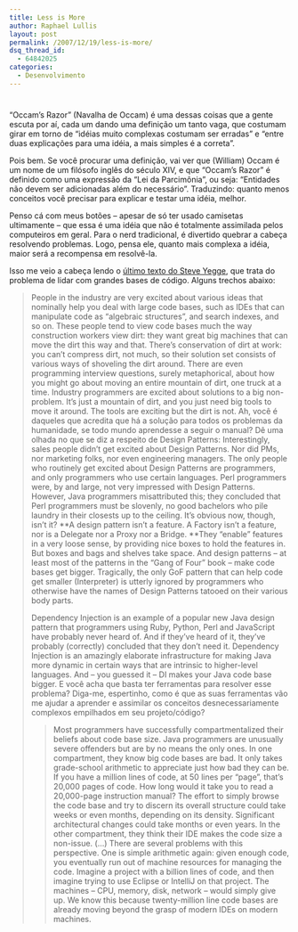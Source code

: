 ```yaml
---
title: Less is More
author: Raphael Lullis
layout: post
permalink: /2007/12/19/less-is-more/
dsq_thread_id:
  - 64842025
categories:
  - Desenvolvimento
---
```

# 

“Occam’s Razor” (Navalha de Occam) é uma dessas coisas que a gente escuta por aí, cada um dando uma definição um tanto vaga, que costumam girar em torno de “idéias muito complexas costumam ser erradas” e “entre duas explicações para uma idéia, a mais simples é a correta”.

Pois bem. Se você procurar uma definição, vai ver que (William) Occam é um nome de um filósofo inglês do século XIV, e que “Occam’s Razor” é definido como uma expressão da “Lei da Parcimônia”, ou seja: “Entidades não devem ser adicionadas além do necessário”. Traduzindo: quanto menos conceitos você precisar para explicar e testar uma idéia, melhor.

Penso cá com meus botões – apesar de só ter usado camisetas ultimamente – que essa é uma idéia que não é totalmente assimilada pelos computeiros em geral. Para o nerd tradicional, é divertido quebrar a cabeça resolvendo problemas. Logo, pensa ele, quanto mais complexa a idéia, maior será a recompensa em resolvê-la.

Isso me veio a cabeça lendo o [último texto do Steve Yegge][1], que trata do problema de lidar com grandes bases de código. Alguns trechos abaixo: 
> 
> People in the industry are very excited about various ideas that nominally help you deal with large code bases, such as IDEs that can manipulate code as “algebraic structures”, and search indexes, and so on. These people tend to view code bases much the way construction workers view dirt: they want great big machines that can move the dirt this way and that. There’s conservation of dirt at work: you can’t compress dirt, not much, so their solution set consists of various ways of shoveling the dirt around. There are even programming interview questions, surely metaphorical, about how you might go about moving an entire mountain of dirt, one truck at a time.
> Industry programmers are excited about solutions to a big non-problem. It’s just a mountain of dirt, and you just need big tools to move it around. The tools are exciting but the dirt is not. Ah, você é daqueles que acredita que há a solução para todos os problemas da humanidade, se todo mundo aprendesse a seguir o manual? Dê uma olhada no que se diz a respeito de Design Patterns: 
> Interestingly, sales people didn’t get excited about Design Patterns. Nor did PMs, nor marketing folks, nor even engineering managers. The only people who routinely get excited about Design Patterns are programmers, and only programmers who use certain languages. Perl programmers were, by and large, not very impressed with Design Patterns. However, Java programmers misattributed this; they concluded that Perl programmers must be slovenly, no good bachelors who pile laundry in their closests up to the ceiling. 
> It’s obvious now, though, isn’t it? **A design pattern isn’t a feature. A Factory isn’t a feature, nor is a Delegate nor a Proxy nor a Bridge. **They “enable” features in a very loose sense, by providing nice boxes to hold the features in. But boxes and bags and shelves take space. And design patterns – at least most of the patterns in the “Gang of Four” book – make code bases get bigger. Tragically, the only GoF pattern that can help code get smaller (Interpreter) is utterly ignored by programmers who otherwise have the names of Design Patterns tatooed on their various body parts.
> 
> Dependency Injection is an example of a popular new Java design pattern that programmers using Ruby, Python, Perl and JavaScript have probably never heard of. And if they’ve heard of it, they’ve probably (correctly) concluded that they don’t need it. Dependency Injection is an amazingly elaborate infrastructure for making Java more dynamic in certain ways that are intrinsic to higher-level languages. And – you guessed it – DI makes your Java code base bigger. E você acha que basta ter ferramentas para resolver esse problema? Diga-me, espertinho, como é que as suas ferramentas vão me ajudar a aprender e assimilar os conceitos desnecessariamente complexos empilhados em seu projeto/código? 
> > Most programmers have successfully compartmentalized their beliefs about code base size. Java programmers are unusually severe offenders but are by no means the only ones. In one compartment, they know big code bases are bad. It only takes grade-school arithmetic to appreciate just how bad they can be. If you have a million lines of code, at 50 lines per “page”, that’s 20,000 pages of code. How long would it take you to read a 20,000-page instruction manual? The effort to simply browse the code base and try to discern its overall structure could take weeks or even months, depending on its density. Significant architectural changes could take months or even years.
> > In the other compartment, they think their IDE makes the code size a non-issue. (…) There are several problems with this perspective. One is simple arithmetic again: given enough code, you eventually run out of machine resources for managing the code. Imagine a project with a billion lines of code, and then imagine trying to use Eclipse or IntelliJ on that project. The machines – CPU, memory, disk, network – would simply give up. We know this because twenty-million line code bases are already moving beyond the grasp of modern IDEs on modern machines.

 [1]: http://steve-yegge.blogspot.com/2007/12/codes-worst-enemy.html
